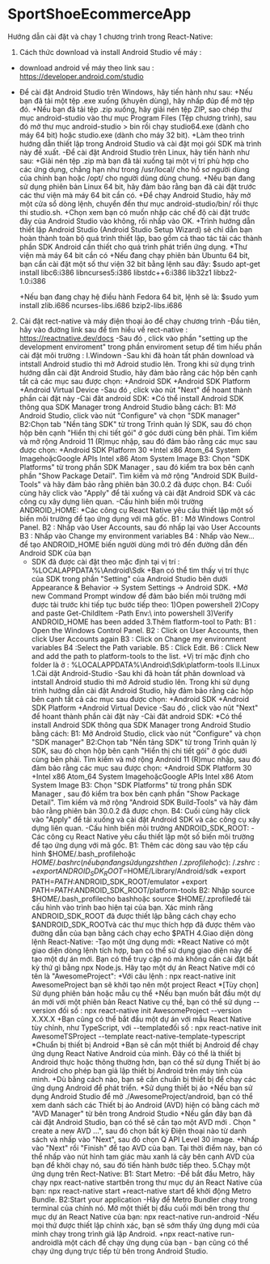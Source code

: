 # SportShoeEcommerceApp
Hướng dẫn cài đặt và chạy 1 chương trình trong React-Native: 
1. Cách thức download và install Android Studio về máy :
  - download android về máy theo link sau : https://developer.android.com/studio
  - Để cài đặt Android Studio trên Windows, hãy tiến hành như sau:
    +Nếu bạn đã tải một tệp .exe xuống (khuyên dùng), hãy nhấp đúp để mở tệp đó.
    +Nếu bạn đã tải tệp .zip xuống, hãy giải nén tệp ZIP, sao chép thư mục android-studio vào thư mục Program Files (Tệp chương trình), sau đó mở thư mục android-studio > bin rồi chạy studio64.exe (dành cho máy 64 bit) hoặc studio.exe (dành cho máy 32 bit).
    +Làm theo trình hướng dẫn thiết lập trong Android Studio và cài đặt mọi gói SDK mà trình này đề xuất.
  -Để cài đặt Android Studio trên Linux, hãy tiến hành như sau:
    +Giải nén tệp .zip mà bạn đã tải xuống tại một vị trí phù hợp cho các ứng dụng, chẳng hạn như trong /usr/local/ cho hồ sơ người dùng của chính bạn hoặc /opt/ cho người dùng dùng chung.
    +Nếu bạn đang sử dụng phiên bản Linux 64 bit, hãy đảm bảo rằng bạn đã cài đặt trước các thư viện mà máy 64 bit cần có.
    +Để chạy Android Studio, hãy mở một cửa sổ dòng lệnh, chuyển đến thư mục android-studio/bin/ rồi thực thi studio.sh.
    +Chọn xem bạn có muốn nhập các chế độ cài đặt trước đây của Android Studio vào không, rồi nhấp vào OK.
    +Trình hướng dẫn thiết lập Android Studio (Android Studio Setup Wizard) sẽ chỉ dẫn bạn hoàn thành toàn bộ quá trình thiết lập, bao gồm cả thao tác tải các thành phần SDK Android cần thiết cho quá trình phát triển ứng dụng.
  *Thư viện mà máy 64 bit cần có 
    +Nếu đang chạy phiên bản Ubuntu 64 bit, bạn cần cài đặt một số thư viện 32 bit bằng lệnh sau đây:
      $sudo apt-get install libc6:i386 libncurses5:i386 libstdc++6:i386 lib32z1 libbz2-1.0:i386

    +Nếu bạn đang chạy hệ điều hành Fedora 64 bit, lệnh sẽ là:
      $sudo yum install zlib.i686 ncurses-libs.i686 bzip2-libs.i686

2. Cài đặt rect-native và máy điện thoại ảo để chạy chương trình
  -Đầu tiên, hãy vào đường link sau để tìm hiểu về rect-native : https://reactnative.dev/docs
  -Sau đó , click vào phần "setting up the development enviroment" trong phần enviroment setup để tìm hiểu phần cài đặt môi trường :
I.Windown
   -Sau khi đã hoàn tất phân download và intstall Android studio thì mở Adroid studio lên. Trong khi sử dụng trình hướng dẫn cài đặt Android Studio, hãy đảm bảo rằng các hộp bên cạnh tất cả các mục sau được chọn:
      +Android SDK
      +Android SDK Platform
      +Android Virtual Device
  -Sau đó , click vào nủt "Next" để hoant thành phần cài đặt này
  -Cài đăt android SDK:
    *Có thể  install Android SDK thông qua SDK Manager trong Android Studio bằng cách:
      B1: Mở Android Studio, click vào nút "Configure" và chọn "SDK manager"
      B2:Chọn tab "Nền tảng SDK" từ trong Trình quản lý SDK, sau đó chọn hộp bên cạnh "Hiển thị chi tiết gói" ở góc dưới cùng bên phải. Tìm kiếm và mở rộng Android 11 (R)mục nhập, sau đó đảm bảo rằng các mục sau được chọn:
        +Android SDK Platform 30
        +Intel x86 Atom_64 System ImagehoặcGoogle APIs Intel x86 Atom System Image
      B3: Chọn "SDK Platforms" từ trong phần SDK Manager , sau đó kiểm tra box bên cạnh phần "Show Package Detail". Tìm kiếm và mở rộng  "Android SDK Build-Tools" và hãy đảm bảo rằng phiên bản 30.0.2 đã được chọn.
      B4: Cuối cùng hãy click vào "Apply" để tải xuống và cài đặt Android SDK và các công cụ xây dựng liên quan.
  -Cấu hình biến môi trường ANDROID_HOME:
    *Các công cụ React Native yêu cầu thiết lập một số biến môi trường để tạo ứng dụng với mã gốc.
      B1 : Mở Windows Control Panel.
      B2 : Nhấp vào User Accounts, sau đó nhấp lại vào User Accounts
      B3 : Nhấp vào Change my environment variables
      B4 : Nhấp vào New...  để tạo ANDROID_HOME biến người dùng mới trỏ đến đường dẫn đến Android SDK của bạn
    + SDK đã được cài đặt theo mặc định tại vị trí : %LOCALAPPDATA%\Android\Sdk
    +Bạn có thể tìm thấy vị trí thực của SDK trong phần "Setting" của Android Studio bên dưới Appearance & Behavior → System Settings → Android SDK.
    +Mở new Command Prompt window để đảm bảo biến môi trường mới được tải trước khi tiếp tục bước tiếp theo:
      1)Open powershell
      2)Copy and paste Get-ChildItem -Path Env:\ into powershell
      3)Verify ANDROID_HOME has been added
3.Thêm flatform-tool to Path: 
      B1 : Open the Windows Control Panel.
      B2 : Click on User Accounts, then click User Accounts again
      B3 : Click on Change my environment variables
      B4 :Select the Path variable.
      B5 : Click Edit.
      B6 : Click New and add the path to platform-tools to the list.
     +Vị trí mặc định cho folder là ở : %LOCALAPPDATA%\Android\Sdk\platform-tools
  II.Linux
 1.Cài dặt Android-Studio
  -Sau khi đã hoàn tất phân download và intstall Android studio thì mở Adroid studio lên. Trong khi sử dụng trình hướng dẫn cài đặt Android Studio, hãy đảm bảo rằng các hộp bên cạnh tất cả các mục sau được chọn:
      +Android SDK
      +Android SDK Platform
      +Android Virtual Device
  -Sau đó , click vào nủt "Next" để hoant thành phần cài đặt này
  -Cài đăt android SDK:
    *Có thể  install Android SDK thông qua SDK Manager trong Android Studio bằng cách:
      B1: Mở Android Studio, click vào nút "Configure" và chọn "SDK manager"
      B2:Chọn tab "Nền tảng SDK" từ trong Trình quản lý SDK, sau đó chọn hộp bên cạnh "Hiển thị chi tiết gói" ở góc dưới cùng bên phải. Tìm kiếm và mở rộng Android 11 (R)mục nhập, sau đó đảm bảo rằng các mục sau được chọn:
        +Android SDK Platform 30
        +Intel x86 Atom_64 System ImagehoặcGoogle APIs Intel x86 Atom System Image
      B3: Chọn "SDK Platforms" từ trong phần SDK Manager , sau đó kiểm tra box bên cạnh phần "Show Package Detail". Tìm kiếm và mở rộng  "Android SDK Build-Tools" và hãy đảm bảo rằng phiên bản 30.0.2 đã được chọn.
      B4: Cuối cùng hãy click vào "Apply" để tải xuống và cài đặt Android SDK và các công cụ xây dựng liên quan.
  -Cấu hình biến môi trường ANDROID_SDK_ROOT:
  -Các công cụ React Native yêu cầu thiết lập một số biến môi trường để tạo ứng dụng với mã gốc.
    B1: Thêm các dòng sau vào tệp cấu hình $HOME/.bash_profilehoặc $HOME/.bashrc(nếu bạn đang sử dụng zshthen ~/.zprofilehoặc ):~/.zshrc:
      +export ANDROID_SDK_ROOT=$HOME/Library/Android/sdk
      +export PATH=$PATH:$ANDROID_SDK_ROOT/emulator
      +export PATH=$PATH:$ANDROID_SDK_ROOT/platform-tools
    B2: Nhập source $HOME/.bash_profilecho bashhoặc source $HOME/.zprofileđể tải cấu hình vào trình bao hiện tại của bạn. Xác minh rằng ANDROID_SDK_ROOT đã được thiết lập bằng cách chạy echo $ANDROID_SDK_ROOTvà các thư mục thích hợp đã được thêm vào đường dẫn của bạn bằng cách chạy echo $PATH
 4.Giao diện dòng lệnh React-Native:
    -Tạo một ứng dụng mới:
    *React Native có một giao diện dòng lệnh tích hợp, bạn có thể sử dụng giao diện này để tạo một dự án mới. Bạn có thể truy cập nó mà không cần cài đặt bất kỳ thứ gì bằng npx Node.js. Hãy tạo một dự án React Native mới có tên là "AwesomeProject":
      +Với câu lệnh : npx react-native init AwesomeProject bạn sẽ khởi tạo nên một project React 
    *[Tùy chọn] Sử dụng phiên bản hoặc mẫu cụ thể
     +Nếu bạn muốn bắt đầu một dự án mới với một phiên bản React Native cụ thể, bạn có thể sử dụng --version đối số : npx react-native init AwesomeProject --version X.XX.X
     +Bạn cũng có thể bắt đầu một dự án với mẫu React Native tùy chỉnh, như TypeScript, với --templateđối số : npx react-native init AwesomeTSProject --template react-native-template-typescript
    *Chuẩn bị thiết bị Android
     +Bạn sẽ cần một thiết bị Android để chạy ứng dụng React Native Android của mình. Đây có thể là thiết bị Android thực hoặc thông thường hơn, bạn có thể sử dụng Thiết bị ảo Android cho phép bạn giả lập thiết bị Android trên máy tính của mình.
     +Dù bằng cách nào, bạn sẽ cần chuẩn bị thiết bị để chạy các ứng dụng Android để phát triển.
    *Sử dụng thiết bị ảo
     +Nếu bạn sử dụng Android Studio để mở ./AwesomeProject/android, bạn có thể xem danh sách các Thiết bị ảo Android (AVD) hiện có bằng cách mở "AVD Manager" từ bên trong Android Studio
     +Nếu gần đây bạn đã cài đặt Android Studio, bạn có thể sẽ cần tạo một AVD mới . Chọn " create a new AVD ...", sau đó chọn bất kỳ Điện thoại nào từ danh sách và nhấp vào "Next", sau đó chọn Q API Level 30 image.
     +Nhấp vào "Next" rồi "Finish" để tạo AVD của bạn. Tại thời điểm này, bạn có thể nhấp vào nút hình tam giác màu xanh lá cây bên cạnh AVD của bạn để khởi chạy nó, sau đó tiến hành bước tiếp theo.
 5.Chạy một ứng dụng trên Rect-Native:
    B1: Start Metro:
     -Để bắt đầu Metro, hãy chạy npx react-native startbên trong thư mục dự án React Native của bạn: npx react-native start
      +react-native start để khởi động Metro Bundle.
    B2:Start your application
      -Hãy để Metro Bundler chạy trong terminal của chính nó. Mở một thiết bị đầu cuối mới bên trong thư mục dự án React Native của bạn: npx react-native run-android
      -Nếu mọi thứ được thiết lập chính xác, bạn sẽ sớm thấy ứng dụng mới của mình chạy trong trình giả lập Android.
        +npx react-native run-androidlà một cách để chạy ứng dụng của bạn - bạn cũng có thể chạy ứng dụng trực tiếp từ bên trong Android Studio.

      
